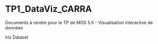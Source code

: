 # TP1_DataViz_CARRA
Documents à rendre pour le TP de MOS 5.5 - Visualisation interactive de données

Iris Dataset
